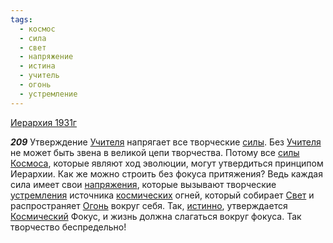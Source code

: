 ```yaml
---
tags:
  - космос
  - сила
  - свет
  - напряжение
  - истина
  - учитель
  - огонь
  - устремление
---
```


[Иерархия 1931г](/agni/1931)

___209___
Утверждение [Учителя](/tag/#учитель) напрягает все творческие [силы](/tag/#сила). Без [Учителя](/tag/#учитель) не может быть звена в великой цепи творчества. Потому все [силы](/tag/#сила) [Космоса](/tag/#космос), которые являют ход эволюции, могут утвердиться принципом Иерархии. Как же можно строить без фокуса притяжения? Ведь каждая сила имеет свои [напряжения](/tag/#напряжение), которые вызывают творческие [устремления](/tag/#устремление) источника [космических](/tag/#космос) огней, который собирает [Свет](/tag/#свет) и распространяет [Огонь](/tag/#огонь) вокруг себя. Так, [истинно](/tag/#истина), утверждается [Космический](/tag/#космос) Фокус, и жизнь должна слагаться вокруг фокуса. Так творчество беспредельно!   

